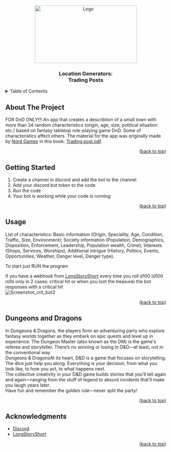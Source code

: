 <a name="readme-top"></a>
<!-- PROJECT LOGO -->
<br />
<div align="center">
  <a href="![Trading_post_logo](https://github.com/AlekseiLopatin/Loc_Generators/assets/135117364/06e39d34-c466-4f56-bfcc-f086dcd50dc4)
">
    <img src="https://github.com/AlekseiLopatin/Loc_Generators/assets/135117364/06e39d34-c466-4f56-bfcc-f086dcd50dc4" alt="Logo" width="320" height="180">
  </a>
</div>


<h3 align="center">Location Generators: <br /> Trading Posts</h3>


<!-- TABLE OF CONTENTS -->
<details>
  <summary>Table of Contents</summary>
  <ol>
    <li><a href="#about-the-project">About The Project</a></li>
    <li><a href="#getting-started">Getting Started</a></li>
    <li><a href="#usage">Usage</a></li>
    <li><a href="#dungeons-and-dragons">Dungeons and Dragons</a></li>
    <li><a href="#acknowledgments">Acknowledgments</a></li>
  </ol>
</details>



<!-- ABOUT THE PROJECT -->
## About The Project
FOR DnD ONLY!!! An app that creates a describtion of a small town with more than 24 random characteristics (origin, age, size, political situation etc.) based on fantasy tabletop role-playing game DnD. Some of characteristics affect others. The material for the app was originally made by [Nord Games](https://nordgamesllc.com/) in this book: [Trading post.pdf](https://github.com/AlekseiLopatin/Loc_Generators/files/13857827/Trading.post.pdf).



<p align="right">(<a href="#readme-top">back to top</a>)</p>


<!-- GETTING STARTED -->
## Getting Started

1) Create a channel in discord and add the bot to the channel 
2) Add your discord bot token to the code
3) Run the code
4) Your bot is working while your code is running


<p align="right">(<a href="#readme-top">back to top</a>)</p>


<!-- USAGE EXAMPLES -->
## Usage

List of characteristics:
Basic information (Origin, Speciality, Age, Condition, Traffic, Size, Environment);
Society information (Population, Demographics, Disposition, Enforcement, Leadership, Population wealth, Crime);
Interests (Shops, Services, Worships);
Additional intrigue (History, Politics, Events, Opportunities, Weather, Danger level, Danger type).

To start just RUN the program 

If you have a webhook from [LongStoryShort](https://longstoryshort.app/about/) every time you roll d100 (d100 rolls only in 2 cases: critical hit or when you loot the treasure) the bot responses with a critical hit  
![Screenshot_crit_bot2](https://github.com/AlekseiLopatin/critical_hit_bot/assets/135117364/59cee9dc-d9e1-401f-99d7-fe4393fa7c7e)



<p align="right">(<a href="#readme-top">back to top</a>)</p>


<!-- Dungeons and Dragons -->
## Dungeons and Dragons

In Dungeons & Dragons, the players form an adventuring party who explore fantasy worlds together as they embark on epic quests and level up in experience. The Dungeon Master (also known as the DM) is the game's referee and storyteller. There’s no winning or losing in D&D—at least, not in the conventional way.  
Dungeons & DragonsAt its heart, D&D is a game that focuses on storytelling. The dice just help you along. Everything is your decision, from what you look like, to how you act, to what happens next.  
The collective creativity in your D&D game builds stories that you’ll tell again and again—ranging from the stuff of legend to absurd incidents that’ll make you laugh years later.  
Have fun and remember the golden rule—never split the party!


<p align="right">(<a href="#readme-top">back to top</a>)</p>



<!-- ACKNOWLEDGMENTS -->
## Acknowledgments

* [Discord](https://discord.com/)
* [LongStoryShort](https://longstoryshort.app/)


<p align="right">(<a href="#readme-top">back to top</a>)</p>



